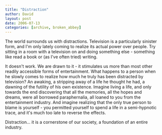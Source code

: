 ```yaml
---
title: "Distraction"
author: David
layout: post
date: 2006-07-13
categories: [archive, broken_abbey]
---
```


The world surrounds us with distractions. Television is a particularly sinister
form, and I'm only lately coming to realize its actual power over people. Try
sitting in a room with a television on and doing something else - something like
read a book or (as I've often tried) writing.

It doesn't work. We are drawn to it - it stimulates us more than most other
readily accessible forms of entertainment. What happens to a person when he
slowly comes to realize how much he truly has been distracted by television? An
awaking, a stripping away of a life he thought he had, a dawning of the futility
of his own existence. Imagine living a life, and only towards the end
discovering that all the memories, all the hopes and dreams, were all borrowed
paraphernalia, all loaned to you from the entertainment industry. And imagine
realizing that the only true person to blame is yourself - you permitted
yourself to spend a life in a semi-hypnotic trace, and it's much too late to
reverse the effects.

Distraction... it is a cornerstone of our society, a foundation of an entire
industry.
